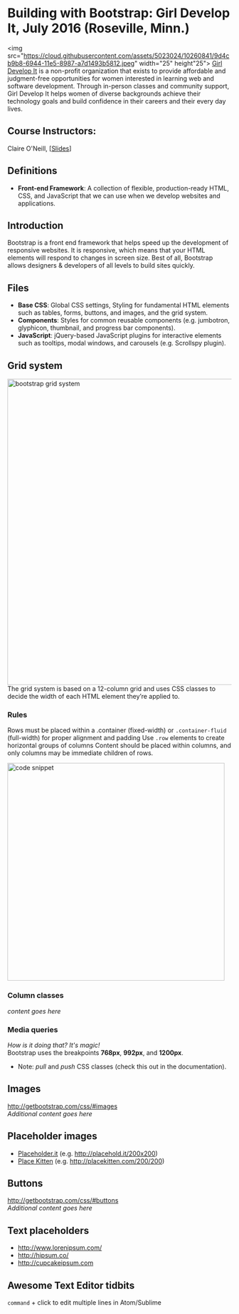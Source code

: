 # Building with Bootstrap: Girl Develop It, July 2016 (Roseville, Minn.)

<img src="https://cloud.githubusercontent.com/assets/5023024/10260841/9d4cb9b8-6944-11e5-8987-a7d1493b5812.jpeg" width="25" height"25"> [Girl Develop It](https://www.girldevelopit.com/chapters/minneapolis) is a non-profit organization that exists to provide affordable and judgment-free opportunities for women interested in learning web and software development. Through in-person classes and community support, Girl Develop It helps women of diverse backgrounds achieve their technology goals and build confidence in their careers and their every day lives.  

## Course Instructors:  
Claire O'Neill, [[Slides](https://gdiminneapolis.github.io/building-with-bootstrap)]  

## Definitions  
* **Front-end Framework**: A collection of flexible, production-ready HTML, CSS, and JavaScript that we can use when we develop websites and applications.   

## Introduction  
Bootstrap is a front end framework that helps speed up the development of responsive websites. It is responsive, which means that your HTML elements will respond to changes in screen size. Best of all, Bootstrap allows designers & developers of all levels to build sites quickly.  

## Files
* **Base CSS**: Global CSS settings, Styling for fundamental HTML elements such as tables, forms, buttons, and images, and the grid system.  
* **Components**: Styles for common reusable components (e.g. jumbotron, glyphicon, thumbnail, and progress bar components).  
* **JavaScript**: jQuery-based JavaScript plugins for interactive elements such as tooltips, modal windows, and carousels (e.g. Scrollspy plugin).    


## Grid system  
<img width="686" alt="bootstrap grid system" src="https://cloud.githubusercontent.com/assets/5023024/17272093/37e977da-5653-11e6-8847-f7af9b1a2476.png">  
The grid system is based on a 12-column grid and uses CSS classes to decide the width of each HTML element they’re applied to.  

### Rules
Rows must be placed within a .container (fixed-width) or `.container-fluid` (full-width) for proper alignment and padding
Use `.row` elements to create horizontal groups of columns
Content should be placed within columns, and only columns may be immediate children of rows.  

<img width="488" alt="code snippet" src="https://cloud.githubusercontent.com/assets/5023024/17272097/50f29478-5653-11e6-8f8b-8480cb38e0cd.png">  

### Column classes  
*content goes here*  

### Media queries  
*How is it doing that? It's magic!*  
Bootstrap uses the breakpoints **768px**, **992px**, and **1200px**.  
* Note: *pull* and *push* CSS classes (check this out in the documentation).  

## Images  
http://getbootstrap.com/css/#images    
*Additional content goes here*  

## Placeholder images  
* [Placeholder.it](http://placeholder.it) (e.g. http://placehold.it/200x200)  
* [Place Kitten](http://placekitten.com) (e.g. http://placekitten.com/200/200)   

## Buttons  
http://getbootstrap.com/css/#buttons  
*Additional content goes here*  

## Text placeholders  
* http://www.lorenipsum.com/  
* http://hipsum.co/  
* http://cupcakeipsum.com  

## Awesome Text Editor tidbits  
`command` + click to edit multiple lines in Atom/Sublime  
